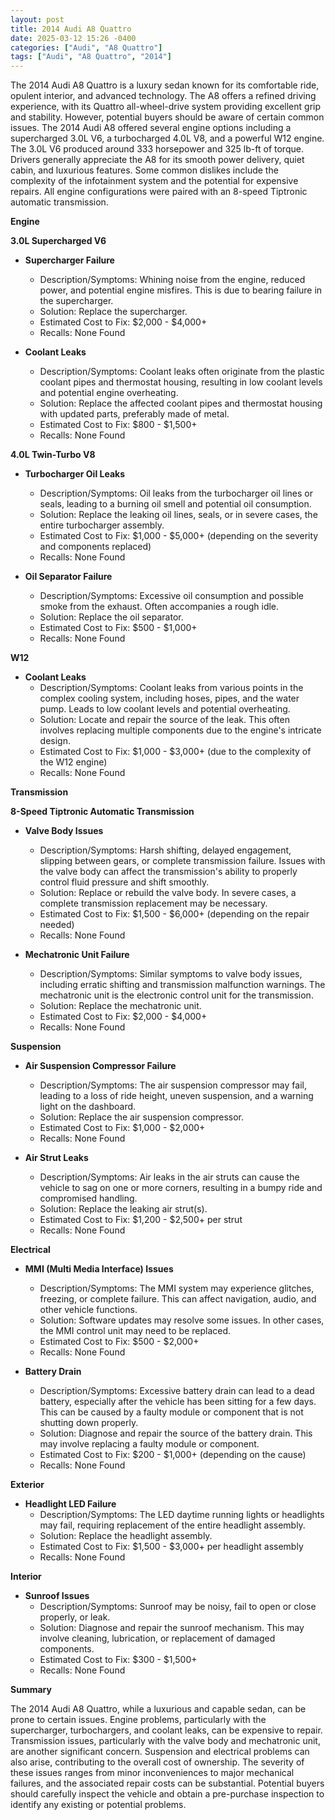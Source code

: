 ```yaml
---
layout: post
title: 2014 Audi A8 Quattro
date: 2025-03-12 15:26 -0400
categories: ["Audi", "A8 Quattro"]
tags: ["Audi", "A8 Quattro", "2014"]
---
```

The 2014 Audi A8 Quattro is a luxury sedan known for its comfortable ride, opulent interior, and advanced technology. The A8 offers a refined driving experience, with its Quattro all-wheel-drive system providing excellent grip and stability. However, potential buyers should be aware of certain common issues. The 2014 Audi A8 offered several engine options including a supercharged 3.0L V6, a turbocharged 4.0L V8, and a powerful W12 engine. The 3.0L V6 produced around 333 horsepower and 325 lb-ft of torque. Drivers generally appreciate the A8 for its smooth power delivery, quiet cabin, and luxurious features. Some common dislikes include the complexity of the infotainment system and the potential for expensive repairs. All engine configurations were paired with an 8-speed Tiptronic automatic transmission.

**Engine**

**3.0L Supercharged V6**

* **Supercharger Failure**
    * Description/Symptoms: Whining noise from the engine, reduced power, and potential engine misfires. This is due to bearing failure in the supercharger.
    * Solution: Replace the supercharger.
    * Estimated Cost to Fix: $2,000 - $4,000+
    * Recalls: None Found

* **Coolant Leaks**
    * Description/Symptoms: Coolant leaks often originate from the plastic coolant pipes and thermostat housing, resulting in low coolant levels and potential engine overheating.
    * Solution: Replace the affected coolant pipes and thermostat housing with updated parts, preferably made of metal.
    * Estimated Cost to Fix: $800 - $1,500+
    * Recalls: None Found

**4.0L Twin-Turbo V8**

* **Turbocharger Oil Leaks**
    * Description/Symptoms: Oil leaks from the turbocharger oil lines or seals, leading to a burning oil smell and potential oil consumption.
    * Solution: Replace the leaking oil lines, seals, or in severe cases, the entire turbocharger assembly.
    * Estimated Cost to Fix: $1,000 - $5,000+ (depending on the severity and components replaced)
    * Recalls: None Found

* **Oil Separator Failure**
    * Description/Symptoms: Excessive oil consumption and possible smoke from the exhaust. Often accompanies a rough idle.
    * Solution: Replace the oil separator.
    * Estimated Cost to Fix: $500 - $1,000+
    * Recalls: None Found

**W12**

* **Coolant Leaks**
    * Description/Symptoms: Coolant leaks from various points in the complex cooling system, including hoses, pipes, and the water pump. Leads to low coolant levels and potential overheating.
    * Solution: Locate and repair the source of the leak. This often involves replacing multiple components due to the engine's intricate design.
    * Estimated Cost to Fix: $1,000 - $3,000+ (due to the complexity of the W12 engine)
    * Recalls: None Found

**Transmission**

**8-Speed Tiptronic Automatic Transmission**

* **Valve Body Issues**
    * Description/Symptoms: Harsh shifting, delayed engagement, slipping between gears, or complete transmission failure. Issues with the valve body can affect the transmission's ability to properly control fluid pressure and shift smoothly.
    * Solution: Replace or rebuild the valve body. In severe cases, a complete transmission replacement may be necessary.
    * Estimated Cost to Fix: $1,500 - $6,000+ (depending on the repair needed)
    * Recalls: None Found

* **Mechatronic Unit Failure**
    * Description/Symptoms: Similar symptoms to valve body issues, including erratic shifting and transmission malfunction warnings. The mechatronic unit is the electronic control unit for the transmission.
    * Solution: Replace the mechatronic unit.
    * Estimated Cost to Fix: $2,000 - $4,000+
    * Recalls: None Found

**Suspension**

* **Air Suspension Compressor Failure**
    * Description/Symptoms: The air suspension compressor may fail, leading to a loss of ride height, uneven suspension, and a warning light on the dashboard.
    * Solution: Replace the air suspension compressor.
    * Estimated Cost to Fix: $1,000 - $2,000+
    * Recalls: None Found

* **Air Strut Leaks**
    * Description/Symptoms: Air leaks in the air struts can cause the vehicle to sag on one or more corners, resulting in a bumpy ride and compromised handling.
    * Solution: Replace the leaking air strut(s).
    * Estimated Cost to Fix: $1,200 - $2,500+ per strut
    * Recalls: None Found

**Electrical**

* **MMI (Multi Media Interface) Issues**
    * Description/Symptoms: The MMI system may experience glitches, freezing, or complete failure. This can affect navigation, audio, and other vehicle functions.
    * Solution: Software updates may resolve some issues. In other cases, the MMI control unit may need to be replaced.
    * Estimated Cost to Fix: $500 - $2,000+
    * Recalls: None Found

* **Battery Drain**
    * Description/Symptoms: Excessive battery drain can lead to a dead battery, especially after the vehicle has been sitting for a few days. This can be caused by a faulty module or component that is not shutting down properly.
    * Solution: Diagnose and repair the source of the battery drain. This may involve replacing a faulty module or component.
    * Estimated Cost to Fix: $200 - $1,000+ (depending on the cause)
    * Recalls: None Found

**Exterior**

* **Headlight LED Failure**
    * Description/Symptoms: The LED daytime running lights or headlights may fail, requiring replacement of the entire headlight assembly.
    * Solution: Replace the headlight assembly.
    * Estimated Cost to Fix: $1,500 - $3,000+ per headlight assembly
    * Recalls: None Found

**Interior**

* **Sunroof Issues**
    * Description/Symptoms: Sunroof may be noisy, fail to open or close properly, or leak.
    * Solution: Diagnose and repair the sunroof mechanism. This may involve cleaning, lubrication, or replacement of damaged components.
    * Estimated Cost to Fix: $300 - $1,500+
    * Recalls: None Found

**Summary**

The 2014 Audi A8 Quattro, while a luxurious and capable sedan, can be prone to certain issues. Engine problems, particularly with the supercharger, turbochargers, and coolant leaks, can be expensive to repair. Transmission issues, particularly with the valve body and mechatronic unit, are another significant concern. Suspension and electrical problems can also arise, contributing to the overall cost of ownership.  The severity of these issues ranges from minor inconveniences to major mechanical failures, and the associated repair costs can be substantial. Potential buyers should carefully inspect the vehicle and obtain a pre-purchase inspection to identify any existing or potential problems.

